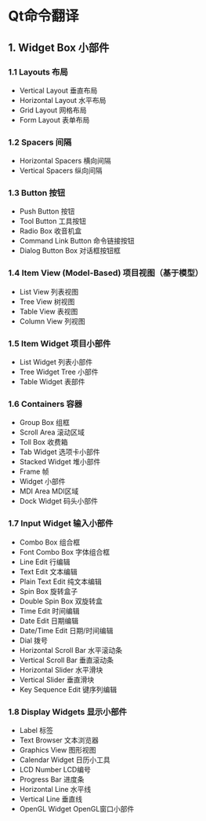 #         Qt命令翻译

## 1. Widget Box    小部件

### 1.1 Layouts	布局

+ Vertical Layout	垂直布局
+ Horizontal Layout    水平布局
+ Grid Layout    网格布局
+ Form Layout    表单布局

### 1.2 Spacers   间隔

+ Horizontal Spacers    横向间隔
+ Vertical  Spacers    纵向间隔

### 1.3 Button   按钮

+ Push Button    按钮
+ Tool Button    工具按钮
+ Radio  Box    收音机盒
+ Command Link Button    命令链接按钮
+ Dialog Button Box    对话框按钮框

### 1.4 Item View (Model-Based)    项目视图（基于模型）

+ List View    列表视图
+ Tree View     树视图
+ Table View    表视图
+ Column View    列视图

### 1.5 Item Widget    项目小部件

+ List  Widget    列表小部件
+ Tree  Widget    Tree 小部件
+ Table  Widget     表部件

### 1.6 Containers    容器

+ Group Box    组框
+ Scroll Area    滚动区域
+ Toll Box   收费箱
+ Tab Widget    选项卡小部件
+ Stacked Widget    堆小部件
+ Frame    帧
+ Widget    小部件
+ MDI Area    MDI区域
+ Dock Widget    码头小部件

### 1.7 Input Widget    输入小部件

+ Combo Box    组合框
+ Font Combo Box    字体组合框
+ Line Edit    行编辑
+ Text Edit    文本编辑
+ Plain Text Edit    纯文本编辑
+ Spin Box    旋转盒子
+ Double Spin Box    双旋转盒
+ Time Edit    时间编辑
+ Date Edit    日期编辑
+ Date/Time Edit    日期/时间编辑
+ Dial    拨号
+ Horizontal Scroll Bar    水平滚动条
+ Vertical Scroll Bar    垂直滚动条
+ Horizontal Slider    水平滑块
+ Vertical Slider    垂直滑块
+ Key Sequence Edit    键序列编辑

### 1.8 Display Widgets    显示小部件

+ Label    标签
+ Text Browser    文本浏览器
+ Graphics View    图形视图
+ Calendar Widget    日历小工具
+ LCD Number    LCD编号
+ Progress Bar    进度条
+ Horizontal Line    水平线
+ Vertical Line    垂直线
+ OpenGL Widget    OpenGL窗口小部件





